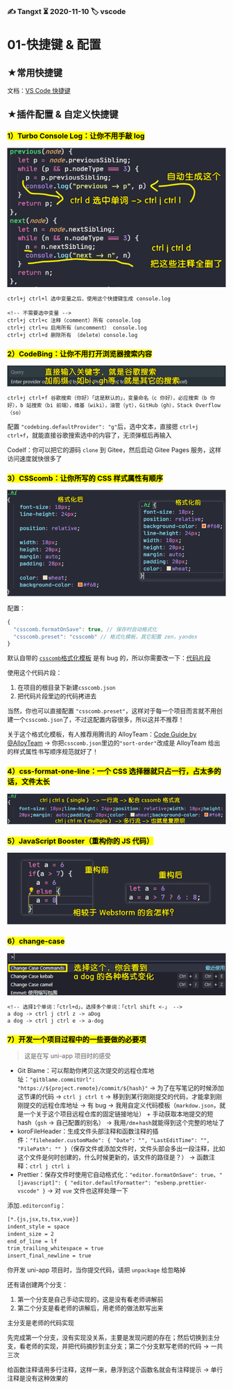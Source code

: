 ### ✍️ Tangxt ⏳ 2020-11-10 🏷️ vscode

# 01-快捷键 & 配置

## ★常用快捷键

文档：[VS Code 快捷键](https://code.visualstudio.com/shortcuts/keyboard-shortcuts-windows.pdf)

## ★插件配置 & 自定义快捷键

### <mark>1）Turbo Console Log：让你不用手敲 log</mark>

![自动打 log](assets/img/2020-11-10-10-56-46.png)

```
ctrl+j ctrl+l 选中变量之后，使用这个快捷键生成 console.log

<!-- 不需要选中变量 -->
ctrl+j ctrl+c 注释（comment）所有 console.log
ctrl+j ctrl+u 启用所有（uncomment） console.log
ctrl+j ctrl+d 删除所有 （delete）console.log
```

### <mark>2）CodeBing：让你不用打开浏览器搜索内容</mark>

![加前缀搜索](assets/img/2020-11-10-10-59-39.png)

```
ctrl+j ctrl+f 谷歌搜索（你好）「这是默认的」，变量命名（c 你好），必应搜索（b 你好），b 站搜索（bi 前端），维基（wiki），油管（yt），GitHub（gh），Stack Overflow（so）
```

配置 `"codebing.defaultProvider": "g"`后，选中文本，直接摁 `ctrl+j ctrl+f`，就能直接谷歌搜索选中的内容了，无须弹框后再输入

Codelf：你可以把它的源码 `clone` 到 Gitee，然后启动 Gitee Pages 服务，这样访问速度就快很多了

### <mark>3）CSScomb：让你所写的 CSS 样式属性有顺序</mark>

![格式化 css](assets/img/2020-11-10-11-04-42.png)

配置：

``` js
{
  "csscomb.formatOnSave": true, // 保存时自动格式化
  "csscomb.preset": "csscomb" // 格式化模板，其它配置 zen，yandex
}
```

默认自带的 [`csscomb`格式化模板](https://github.com/csscomb/csscomb.js/blob/dev/config/csscomb.json) 是有 bug 的，所以你需要改一下：[代码片段](https://gitee.com/ppambler/codes/a34eg1p6qm2yklhfx8obs77#0-tsina-1-50393-397232819ff9a47a7b7e80a40613cfe1)

使用这个代码片段：

1. 在项目的根目录下新建`csscomb.json`
2. 把代码片段里边的代码拷进去

当然，你也可以直接配置 `"csscomb.preset"`，这样对于每一个项目而言就不用创建一个`csscomb.json`了，不过这配置内容很多，所以这并不推荐！

关于这个格式化模板，有人推荐用腾讯的 AlloyTeam：[Code Guide by @AlloyTeam](http://alloyteam.github.io/CodeGuide/#css-declaration-order) -> 你把`csscomb.json`里边的`"sort-order"`改成是 AlloyTeam 给出的样式属性书写顺序规范就好了！

### <mark>4）css-format-one-line：一个 CSS 选择器就只占一行，占太多的话，文件太长</mark>

![一行流 CSS](assets/img/2020-11-10-11-15-44.png)

### <mark>5）JavaScript Booster（重构你的 JS 代码）</mark>

![重构 JS 代码](assets/img/2020-11-10-11-33-02.png)

### <mark>6）change-case</mark>

![change-case](assets/img/2020-11-10-13-27-06.png)

```
<!-- 选择1个单词：「ctrl+d」，选择多个单词：「ctrl shift <-」 -->
a dog -> ctrl j ctrl z -> aDog
a dog -> ctrl j ctrl e -> a-dog
```

### <mark>7）开发一个项目过程中的一些要做的必要项</mark>

> 这是在写 uni-app 项目时的感受

- Git Blame：可以帮助你拷贝这次提交的远程仓库地址：`"gitblame.commitUrl": "https://${project.remote}/commit/${hash}"` -> 为了在写笔记的时候添加这节课的代码 -> `ctrl j ctrl t` -> 移到到某行刚刚提交的代码，才能拿到刚刚提交的远程仓库地址 -> 有 bug -> 我用自定义代码模板（`markdow.json`，就是一个关于这个项目远程仓库的固定链接地址） + 手动获取本地提交的短 hash（`gsh` -> 自己配置的别名） -> 我用`/dm`+`hash`就能得到这个完整的地址了
- koroFileHeader：生成文件头部注释和函数注释的插件：`"fileheader.customMade": { "Date": "", "LastEditTime": "", "FilePath": "" }`（保存文件或添加文件时，文件头部会多出一段注释，比如这个文件是何时创建的，什么时候更新的，该文件的路径是？） -> 函数注释：`ctrl j ctrl i`
- Prettier：保存文件时使用它自动格式化：`"editor.formatOnSave": true`、`"[javascript]": { "editor.defaultFormatter": "esbenp.prettier-vscode" }` -> 对 `vue` 文件也这样处理一下

添加`.editorconfig`：

```html
[*.{js,jsx,ts,tsx,vue}]
indent_style = space
indent_size = 2
end_of_line = lf
trim_trailing_whitespace = true
insert_final_newline = true

```

你开发 uni-app 项目时，当你提交代码，请把 `unpackage` 给忽略掉

还有请创建两个分支：

1. 第一个分支是自己手动实现的，这是没有看老师讲解前
2. 第二个分支是看老师的讲解后，用老师的做法默写出来

主分支是老师的代码实现

先完成第一个分支，没有实现没关系，主要是发现问题的存在；然后切换到主分支，看老师的实现，并把代码摘抄到主分支；第二个分支默写老师的代码 -> 一共三次

给函数注释请用多行注释，这样一来，悬浮到这个函数名就会有注释提示 -> 单行注释是没有这种效果的

